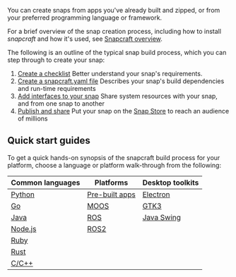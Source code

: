 You can create snaps from apps you've already built and zipped, or from your preferred programming language or framework.

For a brief overview of the snap creation process, including how to install *snapcraft* and how it's used, see [Snapcraft overview](snapcraft-overview.md).

The following is an outline of the typical snap build process, which you can step through to create your snap:

1. [Create a checklist](/t/snapcraft-checklist/10926)
   Better understand your snap's requirements.
1. [Create a snapcraft.yaml file](/t/creating-snapcraft-yaml/11666)
   Describes your snap's build dependencies and run-time requirements
1. [Add interfaces to your snap](/t/snapcraft-interfaces/13123)
    Share system resources with your snap, and from one snap to another
1. [Publish and share](using-the-snap-store.md) 
    Put your snap on the [Snap Store](https://snapcraft.io/store) to reach an audience of millions

## Quick start guides

To get a quick hands-on synopsis of the snapcraft build process for your platform, choose a language or platform walk-through from the following: 

| Common languages | Platforms | Desktop toolkits |
| -- | -- | -- |
| [Python](/t/python-apps/6741)| [Pre-built apps](/t/pre-built-apps/6739)  | [Electron](/t/electron-apps/6748) |
| [Go](/t/go-applications/7818) | [MOOS](/t/moos-applications/7820) | [GTK3](/t/gtk3-applications/13483) |
| [Java](/t/java-applications/7819/1) |  [ROS](/t/ros-applications/7822) | [Java Swing](/t/java-applications/7819) |
| [Node.js](/t/node-apps/6747) |  [ROS2](/t/ros2-applications/7823)| |
| [Ruby](/t/ruby-applications/7824) | | |
| [Rust](/t/rust-applications/7826) | | |
| [C/C++](/t/c-c-applications/7817) | | |<br><hr><br><div class='footer'>For questions and comments see <a href='https://forum.snapcraft.io/t/creating-a-snap/6799'>the forum topic</a>.